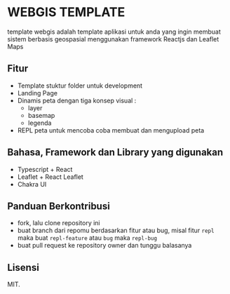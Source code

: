 # WEBGIS TEMPLATE

template webgis adalah template aplikasi untuk anda yang ingin membuat sistem berbasis geospasial menggunakan framework Reactjs dan Leaflet Maps

## Fitur

 - Template stuktur folder untuk development
 - Landing Page
 - Dinamis peta dengan tiga konsep visual :
	 - layer
	 - basemap
	 - legenda
 - REPL peta untuk mencoba coba membuat dan mengupload peta

## Bahasa, Framework dan Library yang digunakan

- Typescript + React
- Leaflet + React Leaflet
- Chakra UI

## Panduan Berkontribusi

- fork, lalu clone repository ini
- buat branch dari repomu berdasarkan fitur atau bug, misal fitur `repl` maka buat `repl-feature` atau `bug` maka `repl-bug`
- buat pull request ke repository owner dan tunggu balasanya


## Lisensi

MIT.